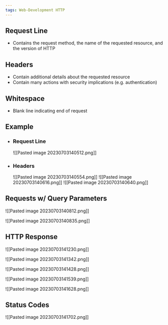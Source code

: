 ```yaml
---
tags: Web-Development HTTP
---
```


## Request Line
- Contains the request method, the name of the requested resource, and the version of HTTP

## Headers
- Contain additional details about the requested resource
- Contain many actions with security implications (e.g. authentication)

## Whitespace
- Blank line indicating end of request

## Example
- ### Request Line
	![[Pasted image 20230703140512.png]]
- ### Headers
	![[Pasted image 20230703140554.png]]
	![[Pasted image 20230703140616.png]]
	![[Pasted image 20230703140640.png]]

## Requests w/ Query Parameters

![[Pasted image 20230703140812.png]]

![[Pasted image 20230703140835.png]]

## HTTP Response
![[Pasted image 20230703141230.png]]

![[Pasted image 20230703141342.png]]

![[Pasted image 20230703141428.png]]

![[Pasted image 20230703141539.png]]

![[Pasted image 20230703141628.png]]

## Status Codes
![[Pasted image 20230703141702.png]]